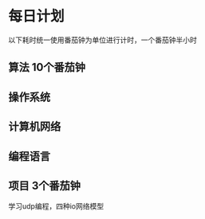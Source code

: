 # 每日计划
以下耗时统一使用番茄钟为单位进行计时，一个番茄钟半小时
## 算法 10个番茄钟
## 操作系统 
## 计算机网络 
## 编程语言 
## 项目 3个番茄钟
学习udp编程，四种io网络模型